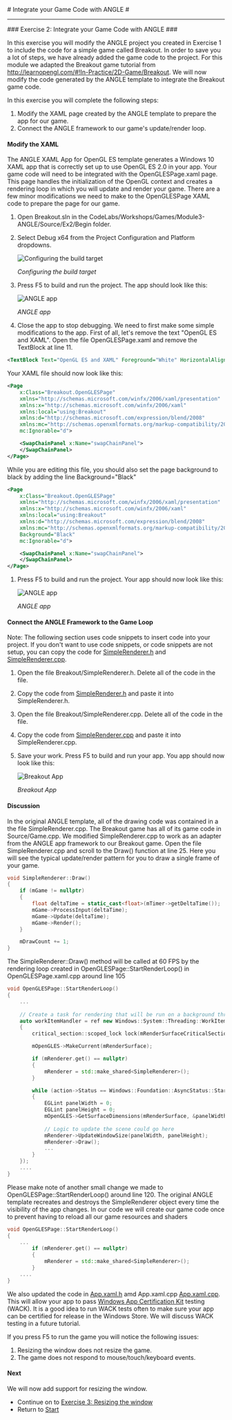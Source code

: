 ﻿<a name="HOLTop" />
# Integrate your Game Code with ANGLE #

---


<a name="Exercise2" />
### Exercise 2: Integrate your Game Code with ANGLE ###

In this exercise you will modify the ANGLE project you created in Exercise 1 to include the code for a simple game called Breakout. In order to save you a lot of steps, we have already added the game code to the project. For this module we adapted the Breakout game tutorial from <http://learnopengl.com/#!In-Practice/2D-Game/Breakout>. We will now modify the code generated by the ANGLE template to integrate the Breakout game code. 

In this exercise you will complete the following steps:

1. Modify the XAML page created by the ANGLE template to prepare the app for our game.
1. Connect the ANGLE framework to our game's update/render loop.

#### Modify the XAML ####
The ANGLE XAML App for OpenGL ES template generates a Windows 10 XAML app that is correctly set up to use OpenGL ES 2.0 in your app. Your game code will need to be integrated with the OpenGLESPage.xaml page. This page handles the initialization of the OpenGL context and creates a rendering loop in which you will update and render your game. There are a few minor modifications we need to make to the OpenGLESPage XAML code to prepare the page for our game.

1. Open Breakout.sln in the CodeLabs/Workshops/Games/Module3-ANGLE/Source/Ex2/Begin folder. 

1. Select Debug x64 from the Project Configuration and Platform dropdowns.

	![Configuring the build target](../../Images/ex2-debug-x64.PNG?raw=true "Configuring the build target")

	_Configuring the build target_
	
1. Press F5 to build and run the project. The app should look like this:

	![ANGLE app](../../Images/ex1-sample-angle-app.PNG?raw=true "ANGLE app")

	_ANGLE app_

1. Close the app to stop debugging. We need to first make some simple modifications to the app. First of all, let's remove the text "OpenGL ES and XAML". Open the file OpenGLESPage.xaml and remove the TextBlock at line 11.

````XML
<TextBlock Text="OpenGL ES and XAML" Foreground="White" HorizontalAlignment="Center" VerticalAlignment="Center" FontSize="30" />
````

Your XAML file should now look like this:

````XML
<Page
    x:Class="Breakout.OpenGLESPage"
    xmlns="http://schemas.microsoft.com/winfx/2006/xaml/presentation"
    xmlns:x="http://schemas.microsoft.com/winfx/2006/xaml"
    xmlns:local="using:Breakout"
    xmlns:d="http://schemas.microsoft.com/expression/blend/2008"
    xmlns:mc="http://schemas.openxmlformats.org/markup-compatibility/2006"
    mc:Ignorable="d">

    <SwapChainPanel x:Name="swapChainPanel">
    </SwapChainPanel>
</Page>
````
While you are editing this file, you should also set the page background to black by adding the line Background="Black"

````XML
<Page
    x:Class="Breakout.OpenGLESPage"
    xmlns="http://schemas.microsoft.com/winfx/2006/xaml/presentation"
    xmlns:x="http://schemas.microsoft.com/winfx/2006/xaml"
    xmlns:local="using:Breakout"
    xmlns:d="http://schemas.microsoft.com/expression/blend/2008"
    xmlns:mc="http://schemas.openxmlformats.org/markup-compatibility/2006"
    Background="Black"
    mc:Ignorable="d">

    <SwapChainPanel x:Name="swapChainPanel">
    </SwapChainPanel>
</Page>
````

1. Press F5 to build and run the project. Your app should now look like this:

	![ANGLE app](../../Images/ex2-rotating-cube-black.PNG?raw=true "ANGLE app")

	_ANGLE app_

#### Connect the ANGLE Framework to the Game Loop ####

Note: The following section uses code snippets to insert code into your project. If you don't want to use code snippets, or code snippets are not setup, you can copy the code for [SimpleRenderer.h](./End/Breakout/SimpleRenderer.h) and  [SimpleRenderer.cpp](./End/Breakout/SimpleRenderer.cpp).

1. Open the file Breakout/SimpleRenderer.h. Delete all of the code in the file. 

1. Copy the code from  [SimpleRenderer.h](./End/Breakout/SimpleRenderer.h) and paste it into SimpleRenderer.h.

1. Open the file Breakout/SimpleRenderer.cpp. Delete all of the code in the file. 

1. Copy the code from  [SimpleRenderer.cpp](./End/Breakout/SimpleRenderer.cpp) and paste it into SimpleRenderer.cpp.

1. Save your work. Press F5 to build and run your app. You app should now look like this:

	![Breakout App](../../Images/ex2-breakout-app.png?raw=true "Breakout App")

	_Breakout App_

#### Discussion ####

In the original ANGLE template, all of the drawing code was contained in a the file SimpleRenderer.cpp. The Breakout game has all of its game code in Source/Game.cpp. We modified SimpleRenderer.cpp to work as an adapter from the ANGLE app framework to our Breakout game. Open the file SimpleRenderer.cpp and scroll to the Draw() function at line 25. Here you will see the typical update/render pattern for you to draw a single frame of your game. 

````C++
void SimpleRenderer::Draw()
{
    if (mGame != nullptr)
    {
        float deltaTime = static_cast<float>(mTimer->getDeltaTime());
        mGame->ProcessInput(deltaTime);
        mGame->Update(deltaTime);
        mGame->Render();
    }

    mDrawCount += 1;
}
````

The SimpleRenderer::Draw() method will be called at 60 FPS by the rendering loop created in OpenGLESPage::StartRenderLoop() in OpenGLESPage.xaml.cpp around line 105

````C++
void OpenGLESPage::StartRenderLoop()
{
    ...
    
    // Create a task for rendering that will be run on a background thread.
    auto workItemHandler = ref new Windows::System::Threading::WorkItemHandler([this](Windows::Foundation::IAsyncAction ^ action)
    {
        critical_section::scoped_lock lock(mRenderSurfaceCriticalSection);

        mOpenGLES->MakeCurrent(mRenderSurface);

        if (mRenderer.get() == nullptr)
        {
            mRenderer = std::make_shared<SimpleRenderer>();
        }

        while (action->Status == Windows::Foundation::AsyncStatus::Started)
        {
            EGLint panelWidth = 0;
            EGLint panelHeight = 0;
            mOpenGLES->GetSurfaceDimensions(mRenderSurface, &panelWidth, &panelHeight);
            
            // Logic to update the scene could go here
            mRenderer->UpdateWindowSize(panelWidth, panelHeight);
            mRenderer->Draw();
            ...
        }
    });
    ....
}
````

Please make note of another small change we made to OpenGLESPage::StartRenderLoop() around line 120. The original ANGLE template recreates and destroys the SimpleRenderer object every time the visibility of the app changes. In our code we will create our game code once to prevent having to reload all our game resources and shaders

````C++
void OpenGLESPage::StartRenderLoop()
{
    ...
        if (mRenderer.get() == nullptr)
        {
            mRenderer = std::make_shared<SimpleRenderer>();
        }
    ....
}
````

We also updated the code in [App.xaml.h](./End/Breakout/App.xaml.h)  amd App.xaml.cpp [App.xaml.cpp](./End/Breakout/App.xaml.cpp). This will allow your app to pass [Windows App Certification Kit](https://msdn.microsoft.com/en-us/windows/uwp/debug-test-perf/windows-app-certification-kit) testing (WACK).
It is a good idea to run WACK tests often to make sure your app can be certified for release in the Windows Store. We will discuss WACK testing in a future tutorial.

If you press F5 to run the game you will notice the following issues:

1. Resizing the window does not resize the game.
2. The game does not respond to mouse/touch/keyboard events.

#### Next ####

We will now add support for resizing the window. 

- Continue on to [Exercise 3: Resizing the window](../../Source/Ex3/README.md)
- Return to [Start](../../README.md)
